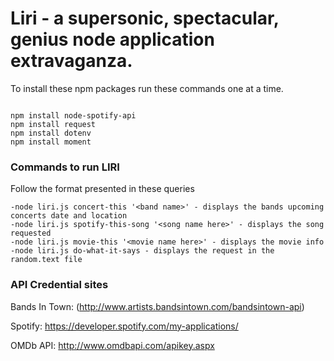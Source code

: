 # Liri - a supersonic, spectacular, genius node application extravaganza.

To install these npm packages run these commands one at a time.

```

npm install node-spotify-api
npm install request
npm install dotenv
npm install moment
```

### Commands to run LIRI
Follow the format presented in these queries
```
-node liri.js concert-this '<band name>' - displays the bands upcoming concerts date and location 
-node liri.js spotify-this-song '<song name here>' - displays the song requested
-node liri.js movie-this '<movie name here>' - displays the movie info
-node liri.js do-what-it-says - displays the request in the random.text file
```

### API Credential sites
Bands In Town: (http://www.artists.bandsintown.com/bandsintown-api)

Spotify: https://developer.spotify.com/my-applications/

OMDb API: http://www.omdbapi.com/apikey.aspx
